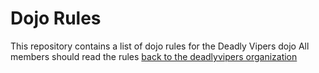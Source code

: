 Dojo Rules
==========

This repository contains a list of dojo rules for the Deadly Vipers dojo
All members should read the rules 
[back to the deadlyvipers organization](https://github.com/deadlyvipers)
